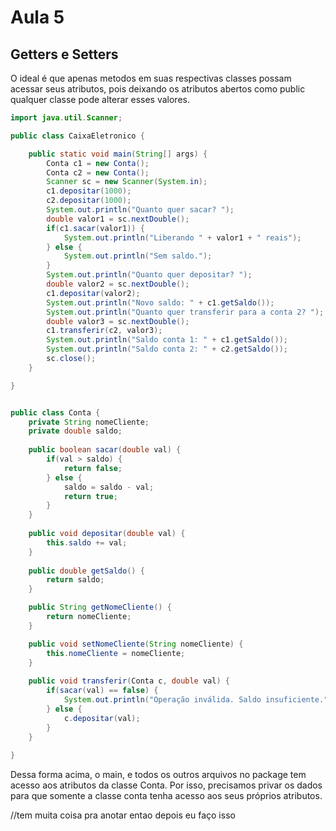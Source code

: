 # Aula 5

## Getters e Setters

O ideal é que apenas metodos em suas respectivas classes possam acessar seus atributos, pois deixando os atributos abertos como public qualquer classe pode alterar esses valores.



```java
import java.util.Scanner;

public class CaixaEletronico {

	public static void main(String[] args) {
		Conta c1 = new Conta();
		Conta c2 = new Conta();
		Scanner sc = new Scanner(System.in);
		c1.depositar(1000);
		c2.depositar(1000);
		System.out.println("Quanto quer sacar? ");
		double valor1 = sc.nextDouble();
		if(c1.sacar(valor1)) {
			System.out.println("Liberando " + valor1 + " reais");
		} else {
			System.out.println("Sem saldo.");
		}
		System.out.println("Quanto quer depositar? ");
		double valor2 = sc.nextDouble();
		c1.depositar(valor2);
		System.out.println("Novo saldo: " + c1.getSaldo());
		System.out.println("Quanto quer transferir para a conta 2? ");
		double valor3 = sc.nextDouble();
		c1.transferir(c2, valor3);
		System.out.println("Saldo conta 1: " + c1.getSaldo());
		System.out.println("Saldo conta 2: " + c2.getSaldo());
		sc.close();
	}

}

```

```java

public class Conta {
	private String nomeCliente;
	private double saldo;
	
	public boolean sacar(double val) {
		if(val > saldo) {
			return false;
		} else {
			saldo = saldo - val;
			return true;
		}
	}
	
	public void depositar(double val) {
		this.saldo += val;
	}
	
	public double getSaldo() {
		return saldo;
	}

	public String getNomeCliente() {
		return nomeCliente;
	}

	public void setNomeCliente(String nomeCliente) {
		this.nomeCliente = nomeCliente;
	}
	
	public void transferir(Conta c, double val) {
		if(sacar(val) == false) {
			System.out.println("Operação inválida. Saldo insuficiente.");
		} else {
			c.depositar(val);
		}
	}
	
}

```

Dessa forma acima, o main, e todos os outros arquivos no package tem acesso aos atributos da classe Conta. Por isso, precisamos privar os dados para que somente a classe conta tenha acesso aos seus próprios atributos.

//tem muita coisa pra anotar entao depois eu faço isso

